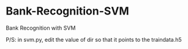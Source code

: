 # Bank-Recognition-SVM
Bank Recognition with SVM

P/S: in svm.py, edit the value of dir so that it points to the traindata.h5
